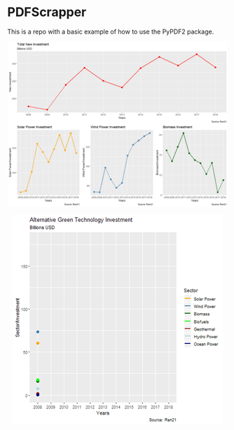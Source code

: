 # PDFScrapper
This is a repo with a basic example of how to use the PyPDF2 package. 

<p align="center"><img src="https://github.com/HTiscar/PDFScrapper/blob/master/Grid%20Comparison%20REN21.png"></p>


<p align="center"><img src="https://github.com/HTiscar/PDFScrapper/blob/master/Green%20Investment%20REN21.gif"></p>
